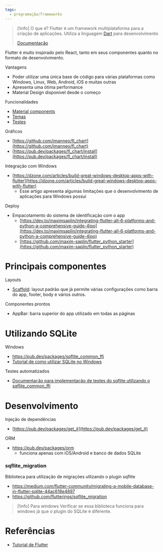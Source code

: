 ```yaml
---
tags:
  - programação/frameworks
---
```

> [!info] O que é?
> Flutter é um framework multiplataforma para a criação de aplicações.
> Utiliza a linguagem [Dart](https://dart.dev/overview) para desenvolvimento
> 
> [Documentação](https://docs.flutter.dev/)

Flutter é muito inspirado pelo React, tanto em seus componentes quanto no formato de desenvolvimento.

Vantagens

- Poder utilizar uma única base de código para várias plataformas como Windows, Linux, Web, Android, iOS e muitas outras
- Apresenta uma ótima performance
- Material Design disponível desde o começo

Funcionalidades

- [Material components](https://docs.flutter.dev/ui/widgets/material)
- [Temas](https://docs.flutter.dev/cookbook/design/themes)
- [Testes](https://docs.flutter.dev/testing/overview)

Gráficos

- [https://github.com/imanneo/fl_chart](https://github.com/imanneo/fl_chart)
- [https://pub.dev/packages/fl_chart/install](https://pub.dev/packages/fl_chart/install)

Integração com Windows

- [https://dzone.com/articles/build-great-windows-desktop-apps-with-flutter](https://dzone.com/articles/build-great-windows-desktop-apps-with-flutter)
	- Esse artigo apresenta algumas limitações que o desenvolvimento de aplicações para Windows possui

Deploy

- Empacotamento do sistema de identificação com o app
    - [https://dev.to/maximsaplin/integrating-flutter-all-6-platforms-and-python-a-comprehensive-guide-4ipo](https://dev.to/maximsaplin/integrating-flutter-all-6-platforms-and-python-a-comprehensive-guide-4ipo)
    - [https://github.com/maxim-saplin/flutter_python_starter](https://github.com/maxim-saplin/flutter_python_starter)

# Principais componentes

Layouts

- [Scaffold](https://api.flutter.dev/flutter/material/Scaffold-class.html): layout padrão que já permite várias configurações como barra do app, footer, body e vários outros.

Componentes prontos

- AppBar: barra superior do app utilizado em todas as páginas

# Utilizando SQLite

Windows
- https://pub.dev/packages/sqflite_common_ffi
- [Tutorial de como utilizar SQLite no Windows](https://dev.to/ayoubzulfiqar/how-to-use-sqflite-on-windows-flutter-ggm)

Testes automatizados
- [Documentação para implementação de testes do sqflite utilizando o sqflite_common_ffi](https://github.com/tekartik/sqflite/blob/master/sqflite_common_ffi/doc/testing.md)

# Desenvolvimento

Injeção de dependências
- [https://pub.dev/packages/get_it](https://pub.dev/packages/get_it)

ORM
- https://pub.dev/packages/orm
	- funciona apenas com iOS/Android e banco de dados SQLite


### sqflite_migration

Biblioteca para utilização de migrações utlizando o plugin sqflite

- https://medium.com/flutter-community/migrating-a-mobile-database-in-flutter-sqlite-44ac618e4897
- https://github.com/flutterings/sqflite_migration

> [!info] Para windows
> Verificar se essa biblioteca funciona para windows já que o plugin do SQLite é diferente.

# Referências

- [Tutorial de Flutter](https://www.youtube.com/watch?v=1ukSR1GRtMU&list=PL4cUxeGkcC9jLYyp2Aoh6hcWuxFDX6PBJ)